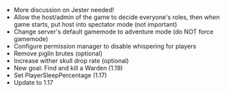 - More discussion on Jester needed!
- Allow the host/admin of the game to decide everyone's roles, then when game starts, put host into spectator mode (not important)
- Change server's default gamemode to adventure mode (do NOT force gamemode)
- Configure permission manager to disable whispering for players
- Remove piglin brutes (optional)
- Increase wither skull drop rate (optional)
- New goal: Find and kill a Warden (1.19)
- Set PlayerSleepPercentage (1.17)
- Update to 1.17
